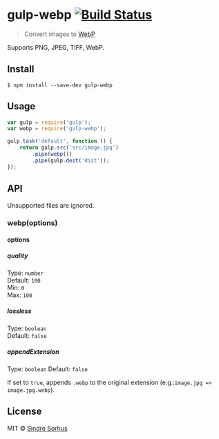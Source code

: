 # gulp-webp [![Build Status](https://travis-ci.org/sindresorhus/gulp-webp.svg?branch=master)](https://travis-ci.org/sindresorhus/gulp-webp)

> Convert images to [WebP](https://developers.google.com/speed/webp/)

Supports PNG, JPEG, TIFF, WebP.


## Install

```
$ npm install --save-dev gulp-webp
```


## Usage

```js
var gulp = require('gulp');
var webp = require('gulp-webp');

gulp.task('default', function () {
	return gulp.src('src/image.jpg')
		.pipe(webp())
		.pipe(gulp.dest('dist'));
});
```


## API

Unsupported files are ignored.

### webp(options)

#### options

##### quality

Type: `number`  
Default: `100`  
Min: `0`  
Max: `100`

##### lossless

Type: `boolean`  
Default: `false`

##### appendExtension

Type: `boolean`
Default: `false`

If set to `true`, appends `.webp` to the original extension
(e.g.:`image.jpg => image.jpg.webp`).


## License

MIT © [Sindre Sorhus](http://sindresorhus.com)
